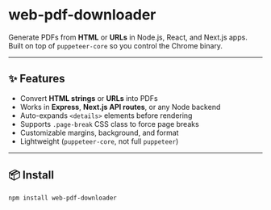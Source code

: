 # web-pdf-downloader

Generate PDFs from **HTML** or **URLs** in Node.js, React, and Next.js apps.  
Built on top of `puppeteer-core` so you control the Chrome binary.  

---

## ✨ Features

- Convert **HTML strings** or **URLs** into PDFs  
- Works in **Express**, **Next.js API routes**, or any Node backend  
- Auto-expands `<details>` elements before rendering  
- Supports `.page-break` CSS class to force page breaks  
- Customizable margins, background, and format  
- Lightweight (`puppeteer-core`, not full `puppeteer`)  

---

## 📦 Install

```bash
npm install web-pdf-downloader
